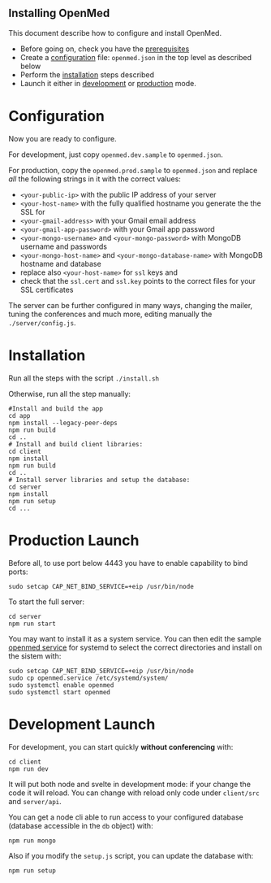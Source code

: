 ## Installing OpenMed

This document describe how to configure and install OpenMed.

- Before going on, check you have the [prerequisites](PREREQ.md)
- Create a [configuration](#configuration) file: `openmed.json` in the top level as described below
- Perform the [installation](#installation) steps described
- Launch it either in [development](#development) or [production](#production) mode.

<a name="configuration"/>

# Configuration

Now you are ready to configure.

For development, just copy `openmed.dev.sample` to `openmed.json`. 

For production, copy the `openmed.prod.sample` to `openmed.json` and replace *all* the following strings in it with the correct values:

- `<your-public-ip>` with the public IP address of your server 
- `<your-host-name>` with the fully qualified hostname you generate the the SSL for 
- `<your-gmail-address>` with your Gmail email address
- `<your-gmail-app-password>` with your Gmail app password
- `<your-mongo-username>` and `<your-mongo-password>` with MongoDB username and passwords
- `<your-mongo-host-name>` and `<your-mongo-database-name>` with MongoDB hostname and database
- replace also `<your-host-name>` for `ssl` keys and 
- check that the `ssl.cert` and `ssl.key` points to the correct files for your SSL certificates

The server can be further configured in many ways, changing the mailer, tuning the conferences and much more, editing manually the `./server/config.js`.

<a name="installation"/>

# Installation

Run all the steps with the script `./install.sh` 

Otherwise, run all the step manually:


```
#Install and build the app
cd app
npm install --legacy-peer-deps
npm run build
cd ..
# Install and build client libraries:
cd client
npm install
npm run build
cd ..
# Install server libraries and setup the database:
cd server
npm install
npm run setup
cd ...
```

<a name="production"/>

# Production Launch

Before all, to use port below 4443 you have to enable capability to bind ports:

```
sudo setcap CAP_NET_BIND_SERVICE=+eip /usr/bin/node
```

To start the full server:

```
cd server
npm run start
```

You may want to install it as a system service. You can then edit the sample [openmed service](openmed.service) for systemd to select the correct directories and install on the sistem with:

```
sudo setcap CAP_NET_BIND_SERVICE=+eip /usr/bin/node
sudo cp openmed.service /etc/systemd/system/
sudo systemctl enable openmed
sudo systemctl start openmed
```

<a name="development"/>

# Development Launch

For development, you can start quickly **without conferencing** with:

```
cd client
npm run dev
```

It will put both node and svelte in development mode: if your change the code it will reload. You can change with reload only code under `client/src` and `server/api`.

You can get a node cli able to run access to your configured database (database accessible in the `db` object) with:

```
npm run mongo
```

Also if you modify the `setup.js` script, you can update the database with: 

```
npm run setup
```
